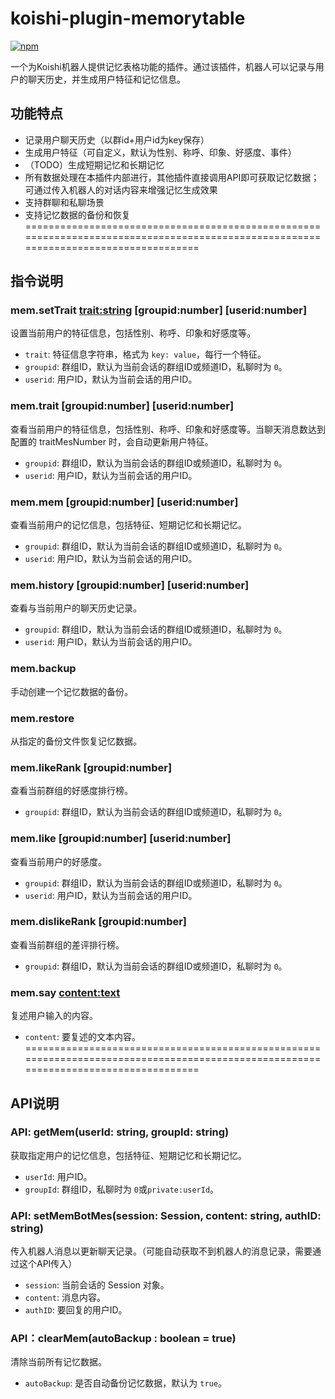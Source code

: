 # koishi-plugin-memorytable
[![npm](https://img.shields.io/npm/v/koishi-plugin-memorytable?style=flat-square)](https://www.npmjs.com/package/koishi-plugin-memorytable)

一个为Koishi机器人提供记忆表格功能的插件。通过该插件，机器人可以记录与用户的聊天历史，并生成用户特征和记忆信息。

## 功能特点

- 记录用户聊天历史（以群id+用户id为key保存）
- 生成用户特征（可自定义，默认为性别、称呼、印象、好感度、事件）
- （TODO）生成短期记忆和长期记忆
- 所有数据处理在本插件内部进行，其他插件直接调用API即可获取记忆数据；可通过传入机器人的对话内容来增强记忆生成效果
- 支持群聊和私聊场景
- 支持记忆数据的备份和恢复
====================================================================================================================================
## 指令说明
### mem.setTrait <trait:string> [groupid:number] [userid:number]
设置当前用户的特征信息，包括性别、称呼、印象和好感度等。
- `trait`: 特征信息字符串，格式为 `key: value`，每行一个特征。
- `groupid`: 群组ID，默认为当前会话的群组ID或频道ID，私聊时为 `0`。
- `userid`: 用户ID，默认为当前会话的用户ID。

### mem.trait [groupid:number] [userid:number]
查看当前用户的特征信息，包括性别、称呼、印象和好感度等。当聊天消息数达到配置的 traitMesNumber 时，会自动更新用户特征。
- `groupid`: 群组ID，默认为当前会话的群组ID或频道ID，私聊时为 `0`。
- `userid`: 用户ID，默认为当前会话的用户ID。

### mem.mem [groupid:number] [userid:number]
查看当前用户的记忆信息，包括特征、短期记忆和长期记忆。
- `groupid`: 群组ID，默认为当前会话的群组ID或频道ID，私聊时为 `0`。
- `userid`: 用户ID，默认为当前会话的用户ID。

### mem.history [groupid:number] [userid:number]
查看与当前用户的聊天历史记录。
- `groupid`: 群组ID，默认为当前会话的群组ID或频道ID，私聊时为 `0`。
- `userid`: 用户ID，默认为当前会话的用户ID。

### mem.backup
手动创建一个记忆数据的备份。

### mem.restore
从指定的备份文件恢复记忆数据。

### mem.likeRank [groupid:number]
查看当前群组的好感度排行榜。
- `groupid`: 群组ID，默认为当前会话的群组ID或频道ID，私聊时为 `0`。

### mem.like [groupid:number] [userid:number]
查看当前用户的好感度。
- `groupid`: 群组ID，默认为当前会话的群组ID或频道ID，私聊时为 `0`。
- `userid`: 用户ID，默认为当前会话的用户ID。

### mem.dislikeRank [groupid:number]
查看当前群组的差评排行榜。
- `groupid`: 群组ID，默认为当前会话的群组ID或频道ID，私聊时为 `0`。

### mem.say <content:text>
复述用户输入的内容。
- `content`: 要复述的文本内容。
====================================================================================================================================
## API说明
### API: getMem(userId: string, groupId: string)
获取指定用户的记忆信息，包括特征、短期记忆和长期记忆。
- `userId`: 用户ID。
- `groupId`: 群组ID，私聊时为 `0`或`private:userId`。

### API: setMemBotMes(session: Session, content: string, authID: string)
传入机器人消息以更新聊天记录。（可能自动获取不到机器人的消息记录，需要通过这个API传入）
- `session`: 当前会话的 Session 对象。
- `content`: 消息内容。
- `authID`: 要回复的用户ID。

### API：clearMem(autoBackup : boolean = true)
清除当前所有记忆数据。
- `autoBackup`: 是否自动备份记忆数据，默认为 `true`。
